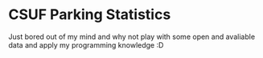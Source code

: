 # CSUF Parking Statistics
Just bored out of my mind and why not play with some open and avaliable data and apply my programming knowledge :D
